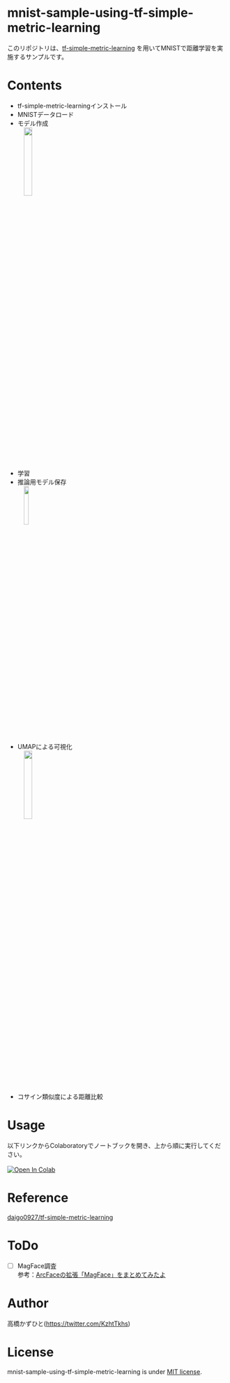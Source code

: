 # mnist-sample-using-tf-simple-metric-learning
このリポジトリは、[tf-simple-metric-learning](https://github.com/daigo0927/tf-simple-metric-learning) を用いてMNISTで距離学習を実施するサンプルです。

# Contents
* tf-simple-metric-learningインストール
* MNISTデータロード
* モデル作成<br>
　<img src="https://user-images.githubusercontent.com/37477845/109993442-a3dd2680-7d4f-11eb-8fc2-105821809327.png" width="20%">
* 学習
* 推論用モデル保存<br>
　<img src="https://user-images.githubusercontent.com/37477845/109993445-a5a6ea00-7d4f-11eb-8236-e3174de4a112.png" width="15%">
* UMAPによる可視化<br>
　<img src="https://user-images.githubusercontent.com/37477845/109993446-a63f8080-7d4f-11eb-8e48-f28cb6ad0681.png" width="20%">
* コサイン類似度による距離比較

# Usage
以下リンクからColaboratoryでノートブックを開き、上から順に実行してください。<br><br>
[![Open In Colab](https://colab.research.google.com/assets/colab-badge.svg)](https://colab.research.google.com/github/Kazuhito00/mnist-sample-using-tf-simple-metric-learning/blob/master/mnist_sample_using_tf_simple_metric_learning.ipynb)

# Reference
[daigo0927/tf-simple-metric-learning](https://github.com/daigo0927/tf-simple-metric-learning)

# ToDo
- [ ] MagFace調査<br>参考：[ArcFaceの拡張「MagFace」をまとめてみたよ](https://qiita.com/miiuchu/items/bf970a6fe4ab01866511)

# Author
高橋かずひと(https://twitter.com/KzhtTkhs)
 
# License 
mnist-sample-using-tf-simple-metric-learning is under [MIT license](https://en.wikipedia.org/wiki/MIT_License).
